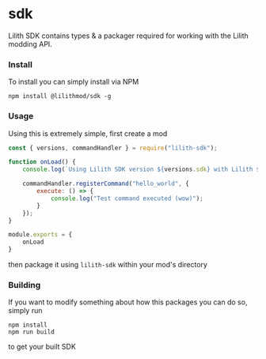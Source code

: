 # sdk

Lilith SDK contains types & a packager required for working with the Lilith modding API.

### Install

To install you can simply install via NPM
```
npm install @lilithmod/sdk -g
```

### Usage

Using this is extremely simple, first create a mod

```js
const { versions, commandHandler } = require("lilith-sdk");

function onLoad() {
    console.log(`Using Lilith SDK version ${versions.sdk} with Lilith ${versions.lilith}`);

    commandHandler.registerCommand("hello_world", {
        execute: () => {
            console.log("Test command executed (wow)");
        }
    });
}

module.exports = {
    onLoad
}
```

then package it using `lilith-sdk` within your mod's directory

### Building

If you want to modify something about how this packages you can do so, simply run

```
npm install
npm run build
```
to get your built SDK